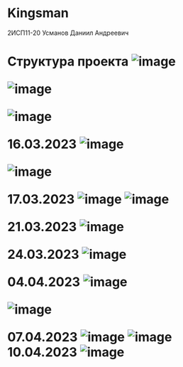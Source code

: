 # Kingsman
</h1> 2ИСП11-20 Усманов Даниил Андреевич<h1>

</b>Структура проекта<b>
![image](https://user-images.githubusercontent.com/118389872/224035456-e328bc93-b155-4c62-b3f2-58a101297b9d.png)


  ![image](https://user-images.githubusercontent.com/118389872/224302918-52965261-cd32-4981-9df3-c2b095a6a1b1.png)

![image](https://user-images.githubusercontent.com/118389872/224987669-34b68e69-6ada-40f1-bf0b-d0c5b7dfc25b.png)

  16.03.2023
  ![image](https://user-images.githubusercontent.com/118389872/225631936-b2a728a7-d2fd-422c-9153-dfab778dad0a.png)

  ![image](https://user-images.githubusercontent.com/118389872/225631787-8bb72852-787a-42c5-9f66-a73113b16e63.png)

17.03.2023
![image](https://user-images.githubusercontent.com/118389872/225834731-a969e359-9b5c-4d3e-9c0e-1fcefa26002c.png)
![image](https://user-images.githubusercontent.com/118389872/225834782-894e2910-e3d5-41b5-9e76-ea96cf75bca4.png)

21.03.2023
![image](https://user-images.githubusercontent.com/118389872/226592959-f54e7112-d83f-47c3-b3f7-f33c11c84ab3.png)

24.03.2023
![image](https://user-images.githubusercontent.com/118389872/227510145-d48c65ca-14ca-4742-8f40-c305f6fdd611.png)

  04.04.2023
  ![image](https://user-images.githubusercontent.com/118389872/229747472-9762561c-a171-46f1-8c02-531b02d3db8c.png)

  ![image](https://user-images.githubusercontent.com/118389872/229747191-ea77d3b2-a4f9-4fcc-86ec-3055a7c69e96.png)

07.04.2023
![image](https://user-images.githubusercontent.com/118389872/230600810-a6279b59-cefd-4686-9ae4-57a43ea9ae66.png)
![image](https://user-images.githubusercontent.com/118389872/230600887-0afa6004-4517-49de-91ae-be2736faefc6.png)
10.04.2023
![image](https://user-images.githubusercontent.com/118389872/230913336-c2e6cb89-cb51-40f1-a9cb-d78ddebe454c.png)
